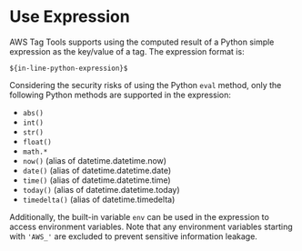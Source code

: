 # Use Expression

AWS Tag Tools supports using the computed result of a Python simple expression as the key/value of a tag. The expression
format is:

```text
${in-line-python-expression}$
```

Considering the security risks of using the Python `eval` method, only the following Python methods are supported in the
expression:

- `abs()`
- `int()`
- `str()`
- `float()`
- `math.*`
- `now()` (alias of datetime.datetime.now)
- `date()` (alias of datetime.datetime.date)
- `time()` (alias of datetime.datetime.time)
- `today()` (alias of datetime.datetime.today)
- `timedelta()` (alias of datetime.timedelta)

Additionally, the built-in variable `env` can be used in the expression to access environment variables. Note that
any environment variables starting with `'AWS_'` are excluded to prevent sensitive information leakage.

